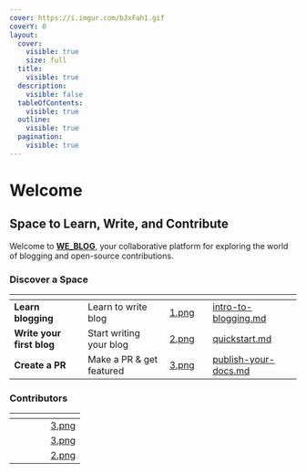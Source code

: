```yaml
---
cover: https://i.imgur.com/bJxFah1.gif
coverY: 0
layout:
  cover:
    visible: true
    size: full
  title:
    visible: true
  description:
    visible: false
  tableOfContents:
    visible: true
  outline:
    visible: true
  pagination:
    visible: true
---
```


# Welcome

## Space to Learn, Write, and Contribute

Welcome to [**WE\_BLOG**](https://github.com/WE-BL0G), your collaborative platform for exploring the world of blogging and open-source contributions.

### Discover a Space

<table data-view="cards"><thead><tr><th></th><th></th><th data-hidden data-card-cover data-type="files"></th><th data-hidden></th><th data-hidden data-card-target data-type="content-ref"></th></tr></thead><tbody><tr><td><strong>Learn blogging</strong></td><td>Learn to write blog</td><td><a href=".gitbook/assets/1.png">1.png</a></td><td></td><td><a href="getting-started/intro-to-blogging.md">intro-to-blogging.md</a></td></tr><tr><td><strong>Write your first blog</strong></td><td>Start writing your blog</td><td><a href=".gitbook/assets/2.png">2.png</a></td><td></td><td><a href="getting-started/quickstart.md">quickstart.md</a></td></tr><tr><td><strong>Create a PR</strong></td><td>Make a PR &#x26; get featured</td><td><a href=".gitbook/assets/3.png">3.png</a></td><td></td><td><a href="getting-started/publish-your-docs.md">publish-your-docs.md</a></td></tr></tbody></table>

### Contributors



<table data-column-title-hidden data-view="cards"><thead><tr><th data-type="users" data-multiple></th><th data-hidden></th><th data-hidden></th><th data-hidden></th><th data-hidden data-card-cover data-type="files"></th></tr></thead><tbody><tr><td></td><td></td><td></td><td></td><td><a href=".gitbook/assets/3.png">3.png</a></td></tr><tr><td></td><td></td><td></td><td></td><td><a href=".gitbook/assets/3.png">3.png</a></td></tr><tr><td></td><td></td><td></td><td></td><td><a href=".gitbook/assets/2.png">2.png</a></td></tr></tbody></table>
